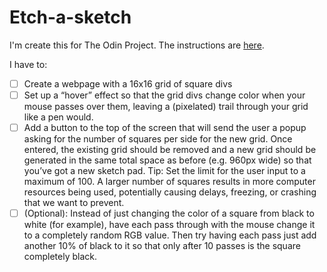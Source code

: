 # Etch-a-sketch

I'm create this for The Odin Project. The instructions are [here](https://www.theodinproject.com/lessons/foundations-etch-a-sketch#assignment).

I have to:
- [ ] Create a webpage with a 16x16 grid of square divs
- [ ] Set up a “hover” effect so that the grid divs change color when your mouse passes over them, leaving a (pixelated) trail through your grid like a pen would.
- [ ] Add a button to the top of the screen that will send the user a popup asking for the number of squares per side for the new grid. Once entered, the existing grid should be removed and a new grid should be generated in the same total space as before (e.g. 960px wide) so that you’ve got a new sketch pad. Tip: Set the limit for the user input to a maximum of 100. A larger number of squares results in more computer resources being used, potentially causing delays, freezing, or crashing that we want to prevent.
- [ ] (Optional): Instead of just changing the color of a square from black to white (for example), have each pass through with the mouse change it to a completely random RGB value. Then try having each pass just add another 10% of black to it so that only after 10 passes is the square completely black.
